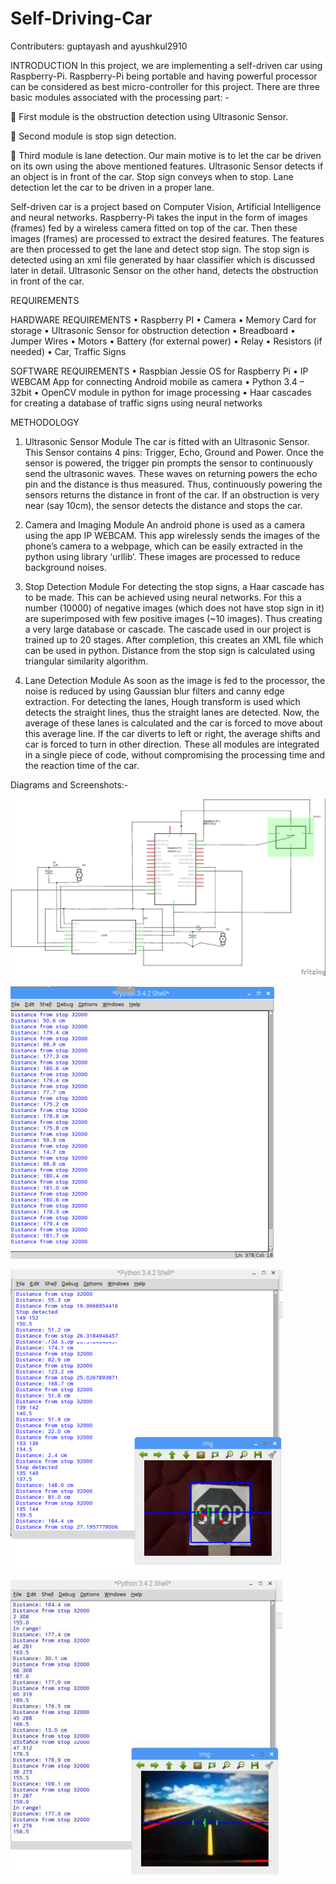 # Self-Driving-Car
Contributers: guptayash and ayushkul2910

INTRODUCTION
In this project, we are implementing a self-driven car using Raspberry-Pi. Raspberry-Pi being portable and having powerful processor can be considered as best micro-controller for this project.
There are three basic modules associated with the processing part: -

 First module is the obstruction detection using Ultrasonic Sensor.

 Second module is stop sign detection.

 Third module is lane detection.
Our main motive is to let the car be driven on its own using the above mentioned features. Ultrasonic Sensor detects if an object is in front of the car. Stop sign conveys when to stop. Lane detection let the car to be driven in a proper lane.

Self-driven car is a project based on Computer Vision, Artificial Intelligence and neural networks. Raspberry-Pi takes the input in the form of images (frames) fed by a wireless camera fitted on top of the car. Then these images (frames) are processed to extract the desired features. The features are then processed to get the lane and detect stop sign. The stop sign is detected using an xml file generated by haar classifier which is discussed later in detail. Ultrasonic Sensor on the other hand, detects the obstruction in front of the car.

REQUIREMENTS

HARDWARE REQUIREMENTS
• Raspberry PI
• Camera
• Memory Card for storage
• Ultrasonic Sensor for obstruction detection
• Breadboard
• Jumper Wires
• Motors
• Battery (for external power)
• Relay
• Resistors (if needed)
• Car, Traffic Signs

SOFTWARE REQUIREMENTS
• Raspbian Jessie OS for Raspberry Pi
• IP WEBCAM App for connecting Android mobile as camera
• Python 3.4 – 32bit
• OpenCV module in python for image processing
• Haar cascades for creating a database of traffic signs using neural networks

METHODOLOGY
1. Ultrasonic Sensor Module
The car is fitted with an Ultrasonic Sensor. This Sensor contains 4 pins: Trigger, Echo, Ground and Power. Once the sensor is powered, the trigger pin prompts the sensor to continuously send the ultrasonic waves. These waves on returning powers the echo pin and the distance is thus measured. Thus, continuously powering the sensors returns the distance in front of the car. If an obstruction is very near (say 10cm), the sensor detects the distance and stops the car.

2. Camera and Imaging Module
An android phone is used as a camera using the app IP WEBCAM. This app wirelessly sends the images of the phone’s camera to a webpage, which can be easily extracted in the python using library ‘urllib’. These images are processed to reduce background noises.

3. Stop Detection Module
For detecting the stop signs, a Haar cascade has to be made. This can be achieved using neural networks. For this a number (10000) of negative images (which does not have stop sign in it) are superimposed with few positive images (~10 images). Thus creating a very large database or cascade. The cascade used in our project is trained up to 20 stages. After completion, this creates an XML file which can be used in python. Distance from the stop sign is calculated using triangular similarity algorithm.

4. Lane Detection Module
As soon as the image is fed to the processor, the noise is reduced by using Gaussian blur filters and canny edge extraction. For detecting the lanes, Hough transform is used which detects the straight lines, thus the straight lanes are detected. Now, the average of these lanes is calculated and the car is forced to move about this average line. If the car diverts to left or right, the average shifts and car is forced to turn in other direction.
These all modules are integrated in a single piece of code, without compromising the processing time and the reaction time of the car.

Diagrams and Screenshots:-

![Alt text](images/ss_2.png "Circuit Diagram")

![Alt text](images/ss_1.png "Distance from Ultrasonic sensor, per 0.01 sec")

![Alt text](images/ss_3.png "Detection of Stop sign with distance from car")

![Alt text](images/ss_4.png "Detection of lane in real-time")


